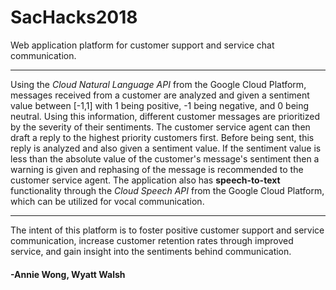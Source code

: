 # **SacHacks2018**

Web application platform for customer support and service chat communication. 
***
Using the *Cloud Natural Language API* from the Google Cloud Platform, messages received from a customer are analyzed and given a sentiment value between [-1,1] with 1 being positive, -1 being negative, and 0 being neutral. Using this information, different customer messages are prioritized by the severity of their sentiments. The customer service agent can then draft a reply to the highest priority customers first. Before being sent, this reply is analyzed and also given a sentiment value. If the sentiment value is less than the absolute value of the customer's message's sentiment then a warning is given and rephasing of the message is recommended to the customer service agent. The application also has **speech-to-text** functionality through the *Cloud Speech API* from the Google Cloud Platform, which can be utilized for vocal communication. 
***
The intent of this platform is to foster positive customer support and service communication, increase customer retention rates through improved service, and gain insight into the sentiments behind communication.

#### -Annie Wong, Wyatt Walsh 


